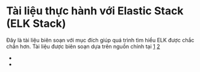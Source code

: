 # Tài liệu thực hành với Elastic Stack (ELK Stack)

Đây là tài liệu biên soạn với mục đích giúp quá trình tìm hiểu ELK được chắc chắn hơn. Tài liệu được biên soạn dựa trên nguồn chính tại [1] [2]
- [1]: https://github.com/jruels/elastic
- [2]: https://sundog-education.com/elasticsearch/